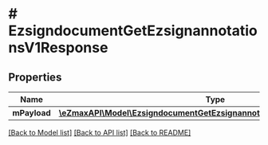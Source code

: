 # # EzsigndocumentGetEzsignannotationsV1Response

## Properties

Name | Type | Description | Notes
------------ | ------------- | ------------- | -------------
**mPayload** | [**\eZmaxAPI\Model\EzsigndocumentGetEzsignannotationsV1ResponseMPayload**](EzsigndocumentGetEzsignannotationsV1ResponseMPayload.md) |  |

[[Back to Model list]](../../README.md#models) [[Back to API list]](../../README.md#endpoints) [[Back to README]](../../README.md)
